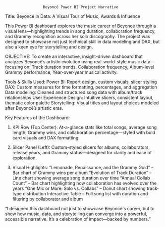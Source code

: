                      Beyoncé Power BI Project Narrative 
Title:
Beyoncé in Data: A Visual Tour of Music, Awards & Influence

This Power BI dashboard explores the music career of Beyoncé through a visual lens—highlighting trends in song duration, collaboration frequency, and Grammy recognition across her solo discography. The project was designed to showcase not just technical skill in data modeling and DAX, but also a keen eye for storytelling and design.


OBJECTIVE:
To create an interactive, insight-driven dashboard that analyzes Beyoncé’s artistic evolution using real-world-style music data—focusing on: 
Track duration trends, Collaboration frequency, Album-level Grammy performance, Year-over-year musical activity.


Tools & Skills Used: Power BI: Report design, custom visuals, slicer styling
DAX: Custom measures for time formatting, percentages, and aggregation
Data modeling: Cleaned and structured song data with album/track relationships
User Experience Design: Intuitive slicers, consistent layout, thematic color palette
Storytelling: Visual titles and layout choices modeled after Beyoncé’s artistic eras.

Key Features of the Dashboard: 
1. KPI Row (Top Center):
At-a-glance stats like total songs, average song length, Grammy wins, and collaboration percentage—styled with bold card visuals and DAX formatting.

2. Slicer Panel (Left):
Custom-styled slicers for albums, collaborators, release years, and Grammy status—designed for clarity and ease of exploration.

3. Visual Highlights:
 “Lemonade, Renaissance, and the Grammy Gold” – Bar chart of Grammy wins per album
 “Evolution of Track Duration” – Line chart showing average song duration over time
 “Annual Collab Count” – Bar chart highlighting how collaboration has evolved over the years
 “One Mic or More: Solo vs. Collabs” – Donut chart showing track-type distribution
  Interactive Table – Full song list with duration and filtering by collaborator and album

“I designed this dashboard not just to showcase Beyoncé's career, but to show how music, data, and storytelling can converge into a powerful, accessible narrative. It’s a celebration of impact—backed by numbers.”
